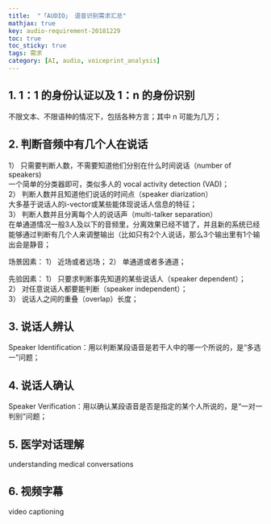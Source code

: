 ```yaml
---
title:  "「AUDIO」 语音识别需求汇总"
mathjax: true
key: audio-requirement-20181229
toc: true
toc_sticky: true
tags: 需求
category: [AI, audio, voiceprint_analysis]
---
```

<span id='head'></span>  
>


<!--more-->
## 1. 1：1 的身份认证以及 1：n 的身份识别
不限文本、不限语种的情况下，包括各种方言；其中 n 可能为几万；  

## 2. 判断音频中有几个人在说话  
1） 只需要判断人数，不需要知道他们分别在什么时间说话（number of speakers)   
一个简单的分类器即可，类似多人的 vocal activity detection (VAD)；  
2） 判断人数并且知道他们说话的时间点（speaker diarization）  
大多基于说话人的i-vector或某些能体现说话人信息的特征；  
3） 判断人数并且分离每个人的说话声（multi-talker separation）  
在单通道情况一般3人及以下的音频里，分离效果已经不错了，并且新的系统已经能够通过判断有几个人来调整输出（比如只有2个人说话，那么3个输出里有1个输出会是静音；  

场景因素：
1） 近场或者远场；
2） 单通道或者多通道；

先验因素：
1） 只要求判断事先知道的某些说话人（speaker dependent）；  
2） 对任意说话人都要能判断（speaker independent）；  
3） 说话人之间的重叠（overlap）长度；  

## 3. 说话人辨认
Speaker Identification：用以判断某段语音是若干人中的哪一个所说的，是“多选一”问题；  

## 4. 说话人确认
Speaker Verification：用以确认某段语音是否是指定的某个人所说的，是“一对一判别”问题；  

## 5. 医学对话理解
understanding medical conversations  

## 6. 视频字幕
 video captioning  
